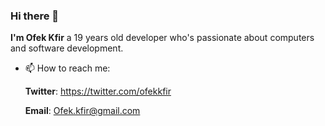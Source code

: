 ### Hi there 👋

**I'm Ofek Kfir** a 19 years old developer who's passionate about computers and software development.

- 📫 How to reach me: 

  **Twitter**: https://twitter.com/ofekkfir

  **Email**: Ofek.kfir@gmail.com

<!--
**Kafow/Kafow** is a ✨ _special_ ✨ repository because its `README.md` (this file) appears on your GitHub profile.

Here are some ideas to get you started:

- 🔭 I’m currently working on ...
- 🌱 I’m currently learning ...
- 👯 I’m looking to collaborate on ...
- 🤔 I’m looking for help with ...
- 💬 Ask me about ...
- 📫 How to reach me: ...
- 😄 Pronouns: ...
- ⚡ Fun fact: ...
-->
